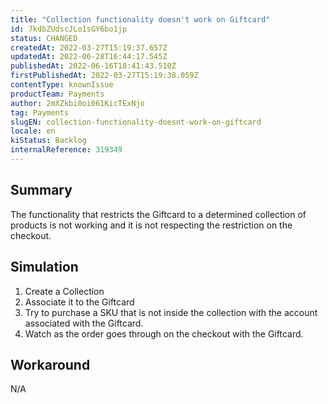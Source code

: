 ```yaml
---
title: "Collection functionality doesn't work on Giftcard"
id: 7kdbZUdscJLo1sGY6bo1jp
status: CHANGED
createdAt: 2022-03-27T15:19:37.657Z
updatedAt: 2022-06-28T16:44:17.545Z
publishedAt: 2022-06-16T18:41:43.510Z
firstPublishedAt: 2022-03-27T15:19:38.059Z
contentType: knownIssue
productTeam: Payments
author: 2mXZkbi0oi061KicTExNjo
tag: Payments
slugEN: collection-functionality-doesnt-work-on-giftcard
locale: en
kiStatus: Backlog
internalReference: 319349
---
```


## Summary


The functionality that restricts the Giftcard to a determined collection of products is not working and it is  not respecting the restriction on the checkout.




## Simulation



1. Create a Collection
2. Associate it to the Giftcard
3. Try to purchase a SKU that is not inside the collection with the account associated with the Giftcard.
4. Watch as the order goes through on the checkout with the Giftcard.




## Workaround


N/A

